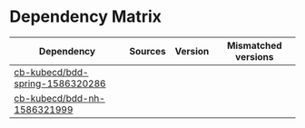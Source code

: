 # Dependency Matrix

Dependency | Sources | Version | Mismatched versions
---------- | ------- | ------- | -------------------
[cb-kubecd/bdd-spring-1586320286](https://github.com/cb-kubecd/bdd-spring-1586320286.git) |  | []() | 
[cb-kubecd/bdd-nh-1586321999](https://github.com/cb-kubecd/bdd-nh-1586321999.git) |  | []() | 
